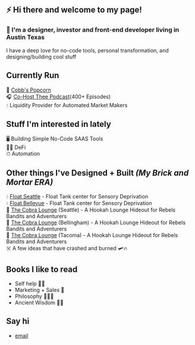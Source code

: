 ## ⚡ Hi there and welcome to my page!  

### 🤠 I'm a designer, investor and front-end developer living in Austin Texas

I have a deep love for no-code tools, personal transformation, and designing/building cool stuff


## Currently Run
🍿 [Cobb's Popcorn](https://www.cobbspopcorn.com/)<br> 
🎧 [Co-Host Thee Podcast](https://podcasts.apple.com/us/podcast/thee-podcast/id686137575)(400+ Episodes) <br> 
💧 Liquidity Provider for Automated Market Makers

## Stuff I'm interested in lately

🖥 Building Simple No-Code SAAS Tools<br>
🧞‍♂️ DeFi<br>
⏱ Automation<br>

## Other things I've Designed + Built    *(My Brick and Mortar ERA)*

💧 [Float Seattle](https://www.floatseattle.com/) - Float Tank center for Sensory Deprivation <br> 
💧 [Float Bellevue](https://www.floatseattle.com/) - Float Tank center for Sensory Deprivation <br> 
🏯 [The Cobra Lounge](http://www.thecobralounge.com/)  (Seattle) - A Hookah Lounge Hideout for Rebels Bandits and Adventurers <br> 
🐍 [The Cobra Lounge](http://www.thecobralounge.com/) (Bellingham) - A Hookah Lounge Hideout for Rebels Bandits and Adventurers <br> 
🐍 [The Cobra Lounge](http://www.thecobralounge.com/)  (Tacoma) - A Hookah Lounge Hideout for Rebels Bandits and Adventurers <br> 
☠️  A few ideas that have crashed and burned 🛩🔥


## Books I like to read

* Self help 👩‍🏫
* Marketing + Sales 🌱
* Philosophy 🧙🏻‍♂️
* Ancient Wisdom 👴🏻

## Say hi

* [email](mailto:cobb@thecobralounge.com)



